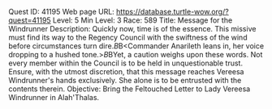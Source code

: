 Quest ID: 41195
Web page URL: https://database.turtle-wow.org/?quest=41195
Level: 5
Min Level: 3
Race: 589
Title: Message for the Windrunner
Description: Quickly now, time is of the essence. This missive must find its way to the Regency Council with the swiftness of the wind before circumstances turn dire.$B$B<Commander Anarileth leans in, her voice dropping to a hushed tone.>$B$BYet, a caution weighs upon these words. Not every member within the Council is to be held in unquestionable trust. Ensure, with the utmost discretion, that this message reaches Vereesa Windrunner's hands exclusively. She alone is to be entrusted with the contents therein.
Objective: Bring the Feltouched Letter to Lady Vereesa Windrunner in Alah'Thalas.
